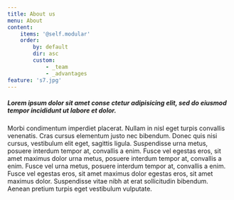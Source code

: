 ```yaml
---
title: About us
menu: About
content:
    items: '@self.modular'
    order:
        by: default
        dir: asc
        custom:
            - _team
            - _advantages
feature: 's7.jpg'
---
```


##### Lorem ipsum dolor sit amet conse ctetur adipisicing elit, sed do eiusmod tempor incididunt ut labore et dolor.

Morbi condimentum imperdiet placerat. Nullam in nisl eget turpis convallis venenatis. Cras cursus elementum justo nec bibendum. Donec quis nisi cursus, vestibulum elit eget, sagittis ligula. Suspendisse urna metus, posuere interdum tempor at, convallis a enim. Fusce vel egestas eros, sit amet maximus dolor urna metus, posuere interdum tempor at, convallis a enim. Fusce vel urna metus, posuere interdum tempor at, convallis a enim. Fusce vel egestas eros, sit amet maximus dolor egestas eros, sit amet maximus dolor. Suspendisse vitae nibh at erat sollicitudin bibendum. Aenean pretium turpis eget vestibulum vulputate.
